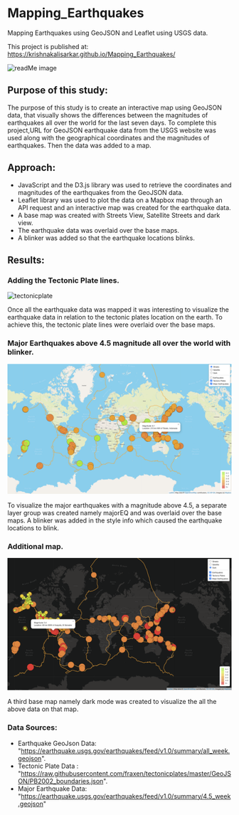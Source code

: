 # Mapping_Earthquakes

Mapping Earthquakes using GeoJSON and Leaflet using USGS data.

This project is published at: https://krishnakalisarkar.github.io/Mapping_Earthquakes/

![readMe image](Earthquake_Challenge/Images/readMe.png)

## Purpose of this study:

The purpose of this study is to create an interactive map using GeoJSON data, that visually shows the differences between the magnitudes of earthquakes all over the world for the last seven days. To complete this project,URL for GeoJSON earthquake data from the USGS website was used along with the geographical coordinates and the magnitudes of earthquakes. Then the data was added to a map.

## Approach:

* JavaScript and the D3.js library was used to retrieve the coordinates and magnitudes of the earthquakes from the GeoJSON data.  
* Leaflet library was used to plot the data on a Mapbox map through an API request and an interactive map was created for the earthquake data.  
* A base map was created with Streets View, Satellite Streets and dark view.  
* The earthquake data was overlaid over the base maps.  
* A blinker was added so that the earthquake locations blinks.

## Results:

### Adding the Tectonic Plate lines.

![tectonicplate](Earthquake_Challenge/Images/tectonic_satellite.png)

Once all the earthquake data was mapped it was interesting to visualize the earthquake data in relation to the tectonic plates location on the earth. To achieve this, the tectonic plate lines were overlaid over the base maps.

### Major Earthquakes above 4.5 magnitude all over the world with blinker.

![majorEQ](Earthquake_Challenge/Images/majorEQ_streets.png)

To visualize the major earthquakes with a magnitude above 4.5, a separate layer group was created namely majorEQ and was overlaid over the base maps. A blinker was added in the style info which caused the earthquake locations to blink.

### Additional map.

![dark](Earthquake_Challenge/Images/dark_earthquake_majorEQ.png)

A third base map namely dark mode was created to visualize the all the above data on that map.

### Data Sources:

* Earthquake GeoJson Data: "https://earthquake.usgs.gov/earthquakes/feed/v1.0/summary/all_week.geojson". 
* Tectonic Plate Data : "https://raw.githubusercontent.com/fraxen/tectonicplates/master/GeoJSON/PB2002_boundaries.json". 
* Major Earthquake Data: "https://earthquake.usgs.gov/earthquakes/feed/v1.0/summary/4.5_week.geojson"


